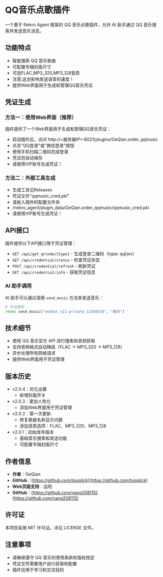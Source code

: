 # QQ音乐点歌插件

一个基于 Nekro Agent 框架的 QQ 音乐点歌插件，允许 AI 助手通过 QQ 音乐搜索并发送音乐消息。

## 功能特点

- 智能搜索 QQ 音乐歌曲
- 可配置专辑封面尺寸
- 可选FLAC,MP3_320,MP3_128音质
- 注意:这会影响发送语音的速度！
- 提供Web界面用于生成和管理QQ音乐凭证

## 凭证生成

### 方法一：使用Web界面（推荐）
插件提供了一个Web界面用于生成和管理QQ音乐凭证：
- 启动插件后，访问 http://<服务器IP>:8021/plugins/GeQian.order_qqmusic
- 点击"QQ登录"或"微信登录"按钮
- 使用手机扫描二维码完成登录
- 凭证将自动保存
- 请使用VIP账号生成凭证！
### 方法二：外部工具生成
- 生成工具见Releases
- 凭证文件"qqmusic_cred.pkl"
- 请放入插件的配置文件夹:
- /nekro_agent/plugin_data/GeQian.order_qqmusic/qqmusic_cred.pkl
- 请使用VIP账号生成凭证！

## API接口

插件提供以下API接口用于凭证管理：
- `GET /api/get_qrcode/{type}` - 生成登录二维码（type: qq|wx）
- `GET /api/credential/status` - 检查凭证状态
- `POST /api/credential/refresh` - 刷新凭证
- `GET /api/credential/info` - 获取凭证信息

### AI 助手调用

AI 助手可以通过调用 `send_music` 方法来发送音乐：

```python
# 手动使用
/exec send_music("onebot_v11-private_12345678", "晴天")
```

## 技术细节

- 使用 QQ 音乐官方 API 进行搜索和音频获取
- 支持音频格式自动降级（FLAC → MP3_320 → MP3_128）
- 异步处理所有网络请求
- 提供Web界面用于凭证管理

## 版本历史
- v2.0.4：优化设置
  - 新增封面开关
- v2.0.3：更加人性化
  - 添加Web界面用于凭证管理
- v2.0.2：第一次更新
  - 修复歌曲名称显示问题
  - 添加音质选项：FLAC、MP3_320、MP3_128
- v2.0.1：初始发布版本
  - 基础音乐搜索和发送功能
  - 可配置专辑封面尺寸

## 作者信息

- **作者**：GeQian
- **GitHub**：[https://github.com/tooplick](https://github.com/tooplick)
- **Web页面支持**：运阳
- **GitHub**：[https://github.com/yang208115](https://github.com/yang208115)

## 许可证

本项目采用 MIT 许可证。详见 LICENSE 文件。

## 注意事项

- 请确保遵守 QQ 音乐的使用条款和版权规定
- 凭证文件需要用户自行获取和配置
- 插件仅用于学习和交流目的

